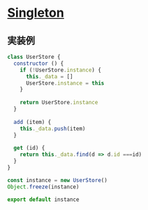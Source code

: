 # [Singleton](https://www.sitepoint.com/javascript-design-patterns-singleton/)

## 実装例
```js
class UserStore {
  constructor () {
    if (!UserStore.instance) {
      this._data = []
      UserStore.instance = this
    }
    
    return UserStore.instance
  }
  
  add (item) {
    this._data.push(item)
  }
  
  get (id) {
    return this._data.find(d => d.id ===id)
  }
}

const instance = new UserStore()
Object.freeze(instance)

export default instance
```
